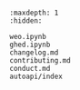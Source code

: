 ```{include} ../README.md
```

```{toctree}
:maxdepth: 1
:hidden:

weo.ipynb
ghed.ipynb
changelog.md
contributing.md
conduct.md
autoapi/index
```